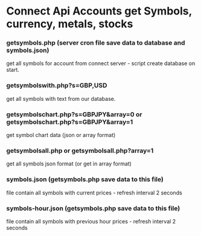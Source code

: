 # Connect Api Accounts get Symbols, currency, metals, stocks

### getsymbols.php (server cron file save data to database and symbols.json)
get all symbols for account from connect server - script create database on start.

### getsymbolswith.php?s=GBP,USD 
get all symbols with text from our database.

### getsymbolschart.php?s=GBPJPY&array=0 or getsymbolschart.php?s=GBPJPY&array=1
get symbol chart data (json or array format)

### getsymbolsall.php or getsymbolsall.php?array=1
get all symbols json format (or get in array format)

### symbols.json (getsymbols.php save data to this file)
file contain all symbols with current prices - refresh interval 2 seconds

### symbols-hour.json (getsymbols.php save data to this file)
file contain all symbols with previous hour prices - refresh interval 2 seconds
